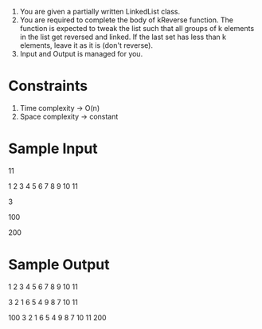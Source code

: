 1. You are given a partially written LinkedList class.
2. You are required to complete the body of kReverse function. The function is expected to tweak the list such that all groups of k elements in the list get reversed and linked. If the last set has less than k elements, leave it as it is (don't reverse).
3. Input and Output is managed for you.



# Constraints

1. Time complexity -> O(n)
2. Space complexity -> constant

# Sample Input

11

1 2 3 4 5 6 7 8 9 10 11

3

100

200

# Sample Output

1 2 3 4 5 6 7 8 9 10 11 

3 2 1 6 5 4 9 8 7 10 11 

100 3 2 1 6 5 4 9 8 7 10 11 200 